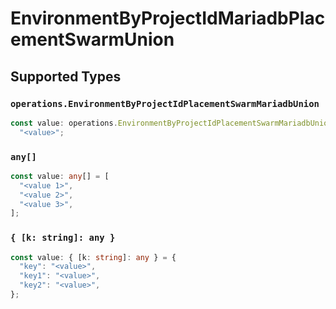 # EnvironmentByProjectIdMariadbPlacementSwarmUnion


## Supported Types

### `operations.EnvironmentByProjectIdPlacementSwarmMariadbUnion`

```typescript
const value: operations.EnvironmentByProjectIdPlacementSwarmMariadbUnion =
  "<value>";
```

### `any[]`

```typescript
const value: any[] = [
  "<value 1>",
  "<value 2>",
  "<value 3>",
];
```

### `{ [k: string]: any }`

```typescript
const value: { [k: string]: any } = {
  "key": "<value>",
  "key1": "<value>",
  "key2": "<value>",
};
```

